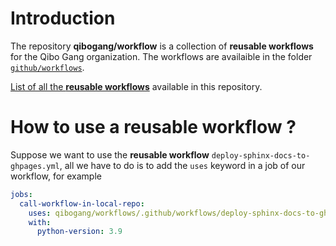 # Introduction

The repository **qibogang/workflow** is a collection of **reusable workflows** for the Qibo Gang organization. The workflows are availaible in the folder [`github/workflows`](https://github.com/qibogang/workflows/tree/main/.github/workflows).

[List of all the **reusable workflows**](./summary.md) available in this repository.

How to use a reusable workflow ?
================================

Suppose we want to use the **reusable workflow** `deploy-sphinx-docs-to-ghpages.yml`, all we have to do is to add the `uses` keyword in a job of our workflow, for example 

```yaml
jobs:
  call-workflow-in-local-repo:
    uses: qibogang/workflows/.github/workflows/deploy-sphinx-docs-to-ghpages.yml@main
    with:
      python-version: 3.9
```